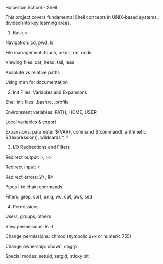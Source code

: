 Holberton School - Shell

This project covers fundamental Shell concepts in UNIX-based systems, divided into key learning areas.

1. Basics

Navigation: cd, pwd, ls

File management: touch, mkdir, rm, rmdir

Viewing files: cat, head, tail, less

Absolute vs relative paths

Using man for documentation

2. Init Files, Variables and Expansions

Shell init files: .bashrc, .profile

Environment variables: PATH, HOME, USER

Local variables & export

Expansions: parameter ${VAR}, command $(command), arithmetic $((expression)), wildcards *, ?

3. I/O Redirections and Filters

Redirect output: >, >>

Redirect input: <

Redirect errors: 2>, &>

Pipes | to chain commands

Filters: grep, sort, uniq, wc, cut, awk, sed

4. Permissions

Users, groups, others

View permissions: ls -l

Change permissions: chmod (symbolic u+x or numeric 755)

Change ownership: chown, chgrp

Special modes: setuid, setgid, sticky bit
